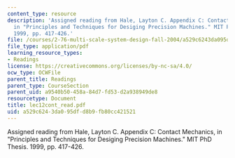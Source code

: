 ```yaml
---
content_type: resource
description: 'Assigned reading from Hale, Layton C. Appendix C: Contact Mechanics,
  in "Principles and Techniques for Desiging Precision Machines." MIT PhD Thesis.
  1999, pp. 417-426.'
file: /courses/2-76-multi-scale-system-design-fall-2004/a529c6243da095dfd8b9fb80cc421521_lec12cont_read.pdf
file_type: application/pdf
learning_resource_types:
- Readings
license: https://creativecommons.org/licenses/by-nc-sa/4.0/
ocw_type: OCWFile
parent_title: Readings
parent_type: CourseSection
parent_uid: a9540b50-458a-84d7-fd53-d2a938949de8
resourcetype: Document
title: lec12cont_read.pdf
uid: a529c624-3da0-95df-d8b9-fb80cc421521
---
```

Assigned reading from Hale, Layton C. Appendix C: Contact Mechanics, in "Principles and Techniques for Desiging Precision Machines." MIT PhD Thesis. 1999, pp. 417-426.